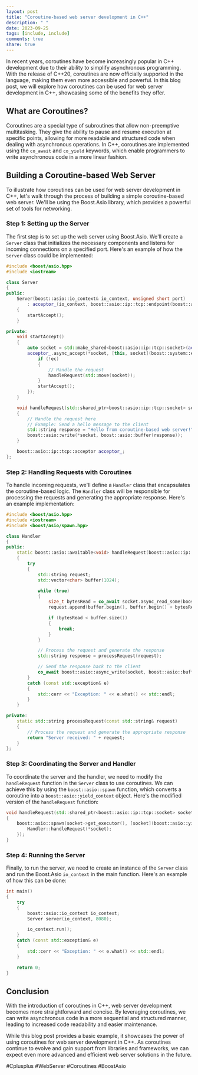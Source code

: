 ```yaml
---
layout: post
title: "Coroutine-based web server development in C++"
description: " "
date: 2023-09-25
tags: [include, include]
comments: true
share: true
---
```


In recent years, coroutines have become increasingly popular in C++ development due to their ability to simplify asynchronous programming. With the release of C++20, coroutines are now officially supported in the language, making them even more accessible and powerful. In this blog post, we will explore how coroutines can be used for web server development in C++, showcasing some of the benefits they offer.

## What are Coroutines?

Coroutines are a special type of subroutines that allow non-preemptive multitasking. They give the ability to pause and resume execution at specific points, allowing for more readable and structured code when dealing with asynchronous operations. In C++, coroutines are implemented using the `co_await` and `co_yield` keywords, which enable programmers to write asynchronous code in a more linear fashion.

## Building a Coroutine-based Web Server

To illustrate how coroutines can be used for web server development in C++, let's walk through the process of building a simple coroutine-based web server. We'll be using the Boost.Asio library, which provides a powerful set of tools for networking.

### Step 1: Setting up the Server

The first step is to set up the web server using Boost.Asio. We'll create a `Server` class that initializes the necessary components and listens for incoming connections on a specified port. Here's an example of how the `Server` class could be implemented:

```cpp
#include <boost/asio.hpp>
#include <iostream>

class Server
{
public:
    Server(boost::asio::io_context& io_context, unsigned short port)
        : acceptor_(io_context, boost::asio::ip::tcp::endpoint(boost::asio::ip::tcp::v4(), port))
    {
        startAccept();
    }

private:
    void startAccept()
    {
        auto socket = std::make_shared<boost::asio::ip::tcp::socket>(acceptor_.get_executor().context());
        acceptor_.async_accept(*socket, [this, socket](boost::system::error_code ec) {
            if (!ec)
            {
                // Handle the request
                handleRequest(std::move(socket));
            }
            startAccept();
        });
    }

    void handleRequest(std::shared_ptr<boost::asio::ip::tcp::socket> socket)
    {
        // Handle the request here
        // Example: Send a hello message to the client
        std::string response = "Hello from coroutine-based web server!";
        boost::asio::write(*socket, boost::asio::buffer(response));
    }

    boost::asio::ip::tcp::acceptor acceptor_;
};
```

### Step 2: Handling Requests with Coroutines

To handle incoming requests, we'll define a `Handler` class that encapsulates the coroutine-based logic. The `Handler` class will be responsible for processing the requests and generating the appropriate response. Here's an example implementation:

```cpp
#include <boost/asio.hpp>
#include <iostream>
#include <boost/asio/spawn.hpp>

class Handler
{
public:
    static boost::asio::awaitable<void> handleRequest(boost::asio::ip::tcp::socket& socket)
    {
        try
        {
            std::string request;
            std::vector<char> buffer(1024);

            while (true)
            {
                size_t bytesRead = co_await socket.async_read_some(boost::asio::buffer(buffer), boost::asio::use_awaitable);
                request.append(buffer.begin(), buffer.begin() + bytesRead);

                if (bytesRead < buffer.size())
                {
                    break;
                }
            }

            // Process the request and generate the response
            std::string response = processRequest(request);

            // Send the response back to the client
            co_await boost::asio::async_write(socket, boost::asio::buffer(response), boost::asio::use_awaitable);
        }
        catch (const std::exception& e)
        {
            std::cerr << "Exception: " << e.what() << std::endl;
        }
    }

private:
    static std::string processRequest(const std::string& request)
    {
        // Process the request and generate the appropriate response
        return "Server received: " + request;
    }
};
```

### Step 3: Coordinating the Server and Handler

To coordinate the server and the handler, we need to modify the `handleRequest` function in the `Server` class to use coroutines. We can achieve this by using the `boost::asio::spawn` function, which converts a coroutine into a `boost::asio::yield_context` object. Here's the modified version of the `handleRequest` function:

```cpp
void handleRequest(std::shared_ptr<boost::asio::ip::tcp::socket> socket)
{
    boost::asio::spawn(socket->get_executor(), [socket](boost::asio::yield_context yield) {
        Handler::handleRequest(*socket);
    });
}
```

### Step 4: Running the Server

Finally, to run the server, we need to create an instance of the `Server` class and run the Boost.Asio `io_context` in the main function. Here's an example of how this can be done:

```cpp
int main()
{
    try
    {
        boost::asio::io_context io_context;
        Server server(io_context, 8080);

        io_context.run();
    }
    catch (const std::exception& e)
    {
        std::cerr << "Exception: " << e.what() << std::endl;
    }

    return 0;
}
```

## Conclusion

With the introduction of coroutines in C++, web server development becomes more straightforward and concise. By leveraging coroutines, we can write asynchronous code in a more sequential and structured manner, leading to increased code readability and easier maintenance.

While this blog post provides a basic example, it showcases the power of using coroutines for web server development in C++. As coroutines continue to evolve and gain support from libraries and frameworks, we can expect even more advanced and efficient web server solutions in the future.

#Cplusplus #WebServer #Coroutines #BoostAsio